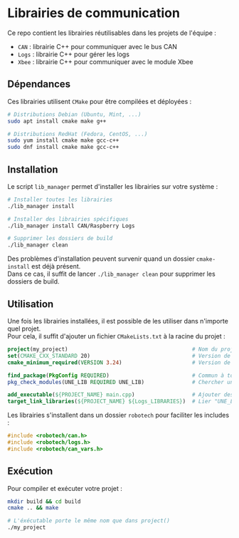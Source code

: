 # Librairies de communication

Ce repo contient les librairies réutilisables dans les projets de l'équipe :
- `CAN` : librairie C++ pour communiquer avec le bus CAN
- `Logs` : librairie C++ pour gérer les logs
- `Xbee` : librairie C++ pour communiquer avec le module Xbee

## Dépendances

Ces librairies utilisent `CMake` pour être compilées et déployées :
```bash
# Distributions Debian (Ubuntu, Mint, ...)
sudo apt install cmake make g++

# Distributions RedHat (Fedora, CentOS, ...)
sudo yum install cmake make gcc-c++
sudo dnf install cmake make gcc-c++
```

## Installation

Le script `lib_manager` permet d'installer les librairies sur votre système :
```bash
# Installer toutes les librairies
./lib_manager install

# Installer des librairies spécifiques
./lib_manager install CAN/Raspberry Logs

# Supprimer les dossiers de build
./lib_manager clean
```
Des problèmes d'installation peuvent survenir quand un dossier `cmake-install` est déjà présent.<br>
Dans ce cas, il suffit de lancer `./lib_manager clean` pour supprimer les dossiers de build.

## Utilisation

Une fois les librairies installées, il est possible de les utiliser dans n'importe quel projet.<br>
Pour cela, il suffit d'ajouter un fichier `CMakeLists.txt` à la racine du projet :
```cmake
project(my_project)                                       # Nom du projet
set(CMAKE_CXX_STANDARD 20)                                # Version de C++
cmake_minimum_required(VERSION 3.24)                      # Version de CMake

find_package(PkgConfig REQUIRED)                          # Commun à tous les projets
pkg_check_modules(UNE_LIB REQUIRED UNE_LIB)               # Chercher une librairie

add_executable(${PROJECT_NAME} main.cpp)                  # Ajouter des fichiers sources
target_link_libraries(${PROJECT_NAME} ${Logs_LIBRARIES})  # Lier "UNE_LIB" au projet
```

Les librairies s'installent dans un dossier `robotech` pour faciliter les includes :
```cpp
#include <robotech/can.h>
#include <robotech/logs.h>
#include <robotech/can_vars.h>
```

## Exécution

Pour compiler et exécuter votre projet :
```bash
mkdir build && cd build
cmake .. && make

# L'éxécutable porte le même nom que dans project()
./my_project
```
